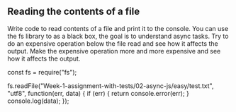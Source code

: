 ## Reading the contents of a file

Write code to read contents of a file and print it to the console. 
You can use the fs library to as a black box, the goal is to understand async tasks. 
Try to do an expensive operation below the file read and see how it affects the output. 
Make the expensive operation more and more expensive and see how it affects the output. 


const fs = require("fs");

fs.readFile("Week-1-assignment-with-tests/02-async-js/easy/test.txt", "utf8", function(err, data) {
   if (err) {
      return console.error(err);
   }
   console.log(data);
});
